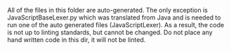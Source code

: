 All of the files in this folder are auto-generated. The only exception is
JavaScriptBaseLexer.py which was translated from Java and is needed to run one
of the auto generated files (JavaScriptLexer). As a result, the code is not
up to linting standards, but cannot be changed. Do not place any hand written
code in this dir, it will not be linted. 